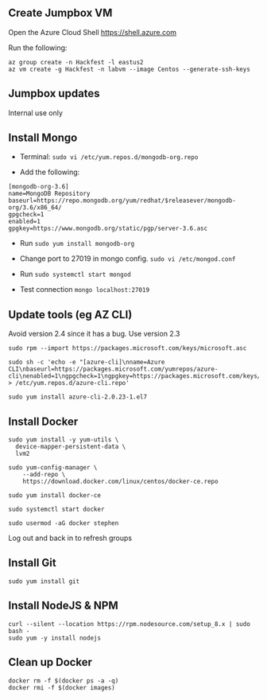 ## Create Jumpbox VM
Open the Azure Cloud Shell
https://shell.azure.com

Run the following:
```
az group create -n Hackfest -l eastus2
az vm create -g Hackfest -n labvm --image Centos --generate-ssh-keys
```


## Jumpbox updates

Internal use only

## Install Mongo

* Terminal: `sudo vi /etc/yum.repos.d/mongodb-org.repo`

* Add the following:

```
[mongodb-org-3.6]
name=MongoDB Repository
baseurl=https://repo.mongodb.org/yum/redhat/$releasever/mongodb-org/3.6/x86_64/
gpgcheck=1
enabled=1
gpgkey=https://www.mongodb.org/static/pgp/server-3.6.asc
```

* Run `sudo yum install mongodb-org`

* Change port to 27019 in mongo config. `sudo vi /etc/mongod.conf`

* Run `sudo systemctl start mongod`

* Test connection `mongo localhost:27019`

## Update tools (eg AZ CLI)

Avoid version 2.4 since it has a bug. Use version 2.3

```
sudo rpm --import https://packages.microsoft.com/keys/microsoft.asc

sudo sh -c 'echo -e "[azure-cli]\nname=Azure CLI\nbaseurl=https://packages.microsoft.com/yumrepos/azure-cli\nenabled=1\ngpgcheck=1\ngpgkey=https://packages.microsoft.com/keys/microsoft.asc" > /etc/yum.repos.d/azure-cli.repo'

sudo yum install azure-cli-2.0.23-1.el7
```

## Install Docker

```
sudo yum install -y yum-utils \
  device-mapper-persistent-data \
  lvm2

sudo yum-config-manager \
    --add-repo \
    https://download.docker.com/linux/centos/docker-ce.repo

sudo yum install docker-ce

sudo systemctl start docker

sudo usermod -aG docker stephen
```
Log out and back in to refresh groups

## Install Git
```
sudo yum install git
```

## Install NodeJS & NPM

```
curl --silent --location https://rpm.nodesource.com/setup_8.x | sudo bash -
sudo yum -y install nodejs

```


## Clean up Docker

```
docker rm -f $(docker ps -a -q)
docker rmi -f $(docker images)
```

